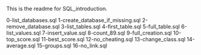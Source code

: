 This is the readme for SQL_introduction.

0-list_databases.sql
1-create_database_if_missing.sql
2-remove_database.sql
3-list_tables.sql
4-first_table.sql
5-full_table.sql
6-list_values.sql
7-insert_value.sql
8-count_89.sql
9-full_creation.sql
10-top_score.sql
11-best_score.sql
12-no_cheating.sql
13-change_class.sql
14-average.sql
15-groups.sql
16-no_link.sql
